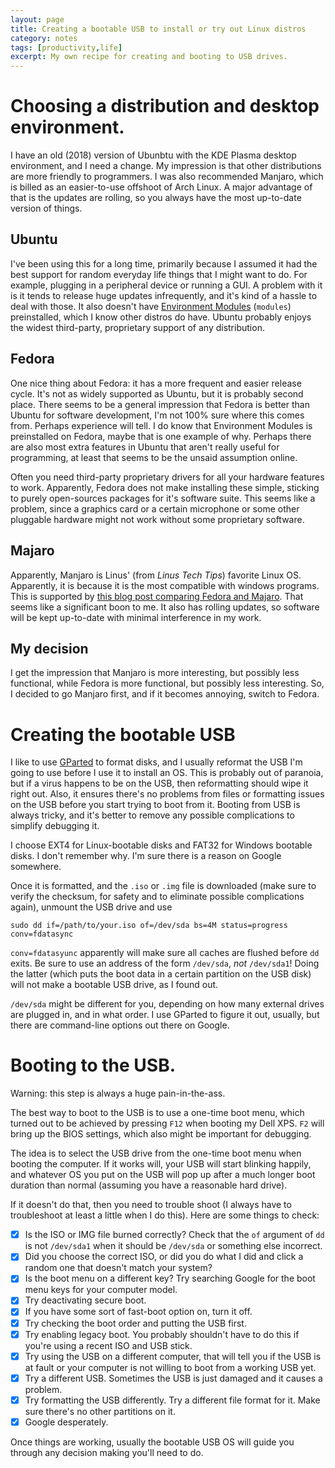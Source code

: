 ```yaml
--- 
layout: page
title: Creating a bootable USB to install or try out Linux distros
category: notes
tags: [productivity,life]
excerpt: My own recipe for creating and booting to USB drives.
---
```


# Choosing a distribution and desktop environment. 

I have an old (2018) version of Ubunbtu with the KDE Plasma desktop environment, and I need a change. 
My impression is that other distributions are more friendly to programmers. 
I was also recommended Manjaro, which is billed as an easier-to-use offshoot of Arch Linux. 
A major advantage of that is the updates are rolling, so you always have the most up-to-date version of things. 

## Ubuntu

I've been using this for a long time, primarily because I assumed it had the best support for random everyday life things that I might want to do. 
For example, plugging in a peripheral device or running a GUI. 
A problem with it is it tends to release huge updates infrequently, and it's kind of a hassle to deal with those. 
It also doesn't have [Environment Modules](http://modules.sourceforge.net) (`modules`) preinstalled, which I know other distros do have. 
Ubuntu probably enjoys the widest third-party, proprietary support of any distribution. 

## Fedora

One nice thing about Fedora: it has a more frequent and easier release cycle. 
It's not as widely supported as Ubuntu, but it is probably second place.
There seems to be a general impression that Fedora is better than Ubuntu for software development, I'm not 100% sure where this comes from.
Perhaps experience will tell.
I do know that Environment Modules is preinstalled on Fedora, maybe that is one example of why.
Perhaps there are also most extra features in Ubuntu that aren't really useful for programming, at least that seems to be the unsaid assumption online. 

Often you need third-party proprietary drivers for all your hardware features to work. 
Apparently, Fedora does not make installing these simple, sticking to purely open-sources packages for it's software suite. 
This seems like a problem, since a graphics card or a certain microphone or some other pluggable hardware might not work without some proprietary software. 

## Majaro

Apparently, Manjaro is Linus' (from *Linus Tech Tips*) favorite Linux OS. 
Apparently, it is because it is the most compatible with windows programs.
This is supported by [this blog post comparing Fedora and Majaro](https://linuxhint.com/manjaro-vs-fedora/#:~:text=Considering%20the%20major%20difference%20between,compatibility%20with%20the%20latest%20software.). 
That seems like a significant boon to me. 
It also has rolling updates, so software will be kept up-to-date with minimal interference in my work.

## My decision 

I get the impression that Manjaro is more interesting, but possibly less functional, while Fedora is more functional, but possibly less interesting. 
So, I decided to go Manjaro first, and if it becomes annoying, switch to Fedora. 

# Creating the bootable USB

I like to use [GParted](https://gparted.org/) to format disks, and I usually reformat the USB I'm going to use before I use it to install an OS. 
This is probably out of paranoia, but if a virus happens to be on the USB, then reformatting should wipe it right out. 
Also, it ensures there's no problems from files or formatting issues on the USB before you start trying to boot from it.
Booting from USB is always tricky, and it's better to remove any possible complications to simplify debugging it. 

I choose EXT4 for Linux-bootable disks and FAT32 for Windows bootable disks. 
I don't remember why. I'm sure there is a reason on Google somewhere. 

Once it is formatted, and the `.iso` or `.img` file is downloaded (make sure to verify the checksum, for safety and to eliminate possible complications again), unmount the USB drive and use 
```
sudo dd if=/path/to/your.iso of=/dev/sda bs=4M status=progress conv=fdatasync
```
`conv=fdatasyunc` apparently will make sure all caches are flushed before `dd` exits. 
Be sure to use an address of the form `/dev/sda`, *not* `/dev/sda1`! 
Doing the latter (which puts the boot data in a certain partition on the USB disk) will not make a bootable USB drive, as I found out. 

`/dev/sda` might be different for you, depending on how many external drives are plugged in, and in what order. 
I use GParted to figure it out, usually, but there are command-line options out there on Google.


# Booting to the USB.

Warning: this step is always a huge pain-in-the-ass.

The best way to boot to the USB is to use a one-time boot menu, which turned out to be achieved by pressing `F12` when booting my Dell XPS. 
`F2` will bring up the BIOS settings, which also might be important for debugging. 

The idea is to select the USB drive from the one-time boot menu when booting the computer. 
If it works will, your USB will start blinking happily, and whatever OS you put on the USB will pop up after a much longer boot duration than normal (assuming you have a reasonable hard drive). 

If it doesn't do that, then you need to trouble shoot (I always have to troubleshoot at least a little when I do this). 
Here are some things to check:
- [x] Is the ISO or IMG file burned correctly? Check that the `of` argument of `dd` is not `/dev/sda1` when it should be `/dev/sda` or something else incorrect. 
- [x] Did you choose the correct ISO, or did you do what I did and click a random one that doesn't match your system? 
- [x] Is the boot menu on a different key? Try searching Google for the boot menu keys for your computer model.
- [x] Try deactivating secure boot. 
- [x] If you have some sort of fast-boot option on, turn it off. 
- [x] Try checking the boot order and putting the USB first. 
- [x] Try enabling legacy boot. You probably shouldn't have to do this if you're using a recent ISO and USB stick. 
- [x] Try using the USB on a different computer, that will tell you if the USB is at fault or your computer is not willing to boot from a working USB yet. 
- [x] Try a different USB. Sometimes the USB is just damaged and it causes a problem. 
- [x] Try formatting the USB differently. Try a different file format for it. Make sure there's no other partitions on it. 
- [x] Google desperately.

Once things are working, usually the bootable USB OS will guide you through any decision making you'll need to do.
